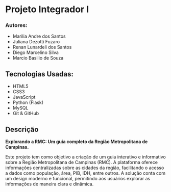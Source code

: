 # Projeto Integrador I

### Autores:
- Marilia Andre dos Santos
- Juliana Dezotti Fuzaro
- Renan Lunardeli dos Santos
- Diego Marcelino Silva
- Marcio Basilio de Souza

## Tecnologias Usadas:
- HTML5
- CSS3
- JavaScript
- Python (Flask)
- MySQL
- Git & GitHub

## Descrição
**Explorando a RMC: Um guia completo da Região Metropolitana de Campinas.**

Este projeto tem como objetivo a criação de um guia interativo e informativo sobre a Região Metropolitana de Campinas (RMC).
A plataforma oferece informações centralizadas sobre as cidades da região, facilitando o acesso a dados como população, área, PIB, IDH, entre outros.
A solução conta com um design moderno e funcional, permitindo aos usuários explorar as informações de maneira clara e dinâmica.

